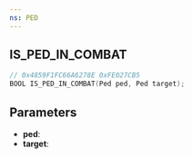 ```yaml
---
ns: PED
---
```

## IS_PED_IN_COMBAT

```c
// 0x4859F1FC66A6278E 0xFE027CB5
BOOL IS_PED_IN_COMBAT(Ped ped, Ped target);
```

## Parameters
* **ped**:
* **target**:
